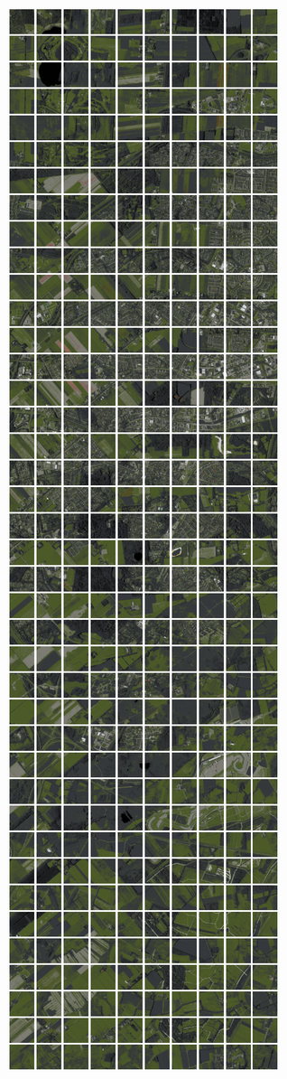 <html>
<div>
<img src="https://github.com/HakkaTjakka/NL_TILE_MAP/blob/main/18/645/-1061/r.6450.-10610.png" height="44" width="44">
<img src="https://github.com/HakkaTjakka/NL_TILE_MAP/blob/main/18/645/-1061/r.6451.-10610.png" height="44" width="44">
<img src="https://github.com/HakkaTjakka/NL_TILE_MAP/blob/main/18/645/-1061/r.6452.-10610.png" height="44" width="44">
<img src="https://github.com/HakkaTjakka/NL_TILE_MAP/blob/main/18/645/-1061/r.6453.-10610.png" height="44" width="44">
<img src="https://github.com/HakkaTjakka/NL_TILE_MAP/blob/main/18/645/-1061/r.6454.-10610.png" height="44" width="44">
<img src="https://github.com/HakkaTjakka/NL_TILE_MAP/blob/main/18/645/-1061/r.6455.-10610.png" height="44" width="44">
<img src="https://github.com/HakkaTjakka/NL_TILE_MAP/blob/main/18/645/-1061/r.6456.-10610.png" height="44" width="44">
<img src="https://github.com/HakkaTjakka/NL_TILE_MAP/blob/main/18/645/-1061/r.6457.-10610.png" height="44" width="44">
<img src="https://github.com/HakkaTjakka/NL_TILE_MAP/blob/main/18/645/-1061/r.6458.-10610.png" height="44" width="44">
<img src="https://github.com/HakkaTjakka/NL_TILE_MAP/blob/main/18/645/-1061/r.6459.-10610.png" height="44" width="44">
<img src="https://github.com/HakkaTjakka/NL_TILE_MAP/blob/main/18/646/-1061/r.6460.-10610.png" height="44" width="44">
<img src="https://github.com/HakkaTjakka/NL_TILE_MAP/blob/main/18/646/-1061/r.6461.-10610.png" height="44" width="44">
<img src="https://github.com/HakkaTjakka/NL_TILE_MAP/blob/main/18/646/-1061/r.6462.-10610.png" height="44" width="44">
<img src="https://github.com/HakkaTjakka/NL_TILE_MAP/blob/main/18/646/-1061/r.6463.-10610.png" height="44" width="44">
<img src="https://github.com/HakkaTjakka/NL_TILE_MAP/blob/main/18/646/-1061/r.6464.-10610.png" height="44" width="44">
<img src="https://github.com/HakkaTjakka/NL_TILE_MAP/blob/main/18/646/-1061/r.6465.-10610.png" height="44" width="44">
<img src="https://github.com/HakkaTjakka/NL_TILE_MAP/blob/main/18/646/-1061/r.6466.-10610.png" height="44" width="44">
<img src="https://github.com/HakkaTjakka/NL_TILE_MAP/blob/main/18/646/-1061/r.6467.-10610.png" height="44" width="44">
<img src="https://github.com/HakkaTjakka/NL_TILE_MAP/blob/main/18/646/-1061/r.6468.-10610.png" height="44" width="44">
<img src="https://github.com/HakkaTjakka/NL_TILE_MAP/blob/main/18/646/-1061/r.6469.-10610.png" height="44" width="44">
<br>
<img src="https://github.com/HakkaTjakka/NL_TILE_MAP/blob/main/18/645/-1061/r.6450.-10609.png" height="44" width="44">
<img src="https://github.com/HakkaTjakka/NL_TILE_MAP/blob/main/18/645/-1061/r.6451.-10609.png" height="44" width="44">
<img src="https://github.com/HakkaTjakka/NL_TILE_MAP/blob/main/18/645/-1061/r.6452.-10609.png" height="44" width="44">
<img src="https://github.com/HakkaTjakka/NL_TILE_MAP/blob/main/18/645/-1061/r.6453.-10609.png" height="44" width="44">
<img src="https://github.com/HakkaTjakka/NL_TILE_MAP/blob/main/18/645/-1061/r.6454.-10609.png" height="44" width="44">
<img src="https://github.com/HakkaTjakka/NL_TILE_MAP/blob/main/18/645/-1061/r.6455.-10609.png" height="44" width="44">
<img src="https://github.com/HakkaTjakka/NL_TILE_MAP/blob/main/18/645/-1061/r.6456.-10609.png" height="44" width="44">
<img src="https://github.com/HakkaTjakka/NL_TILE_MAP/blob/main/18/645/-1061/r.6457.-10609.png" height="44" width="44">
<img src="https://github.com/HakkaTjakka/NL_TILE_MAP/blob/main/18/645/-1061/r.6458.-10609.png" height="44" width="44">
<img src="https://github.com/HakkaTjakka/NL_TILE_MAP/blob/main/18/645/-1061/r.6459.-10609.png" height="44" width="44">
<img src="https://github.com/HakkaTjakka/NL_TILE_MAP/blob/main/18/646/-1061/r.6460.-10609.png" height="44" width="44">
<img src="https://github.com/HakkaTjakka/NL_TILE_MAP/blob/main/18/646/-1061/r.6461.-10609.png" height="44" width="44">
<img src="https://github.com/HakkaTjakka/NL_TILE_MAP/blob/main/18/646/-1061/r.6462.-10609.png" height="44" width="44">
<img src="https://github.com/HakkaTjakka/NL_TILE_MAP/blob/main/18/646/-1061/r.6463.-10609.png" height="44" width="44">
<img src="https://github.com/HakkaTjakka/NL_TILE_MAP/blob/main/18/646/-1061/r.6464.-10609.png" height="44" width="44">
<img src="https://github.com/HakkaTjakka/NL_TILE_MAP/blob/main/18/646/-1061/r.6465.-10609.png" height="44" width="44">
<img src="https://github.com/HakkaTjakka/NL_TILE_MAP/blob/main/18/646/-1061/r.6466.-10609.png" height="44" width="44">
<img src="https://github.com/HakkaTjakka/NL_TILE_MAP/blob/main/18/646/-1061/r.6467.-10609.png" height="44" width="44">
<img src="https://github.com/HakkaTjakka/NL_TILE_MAP/blob/main/18/646/-1061/r.6468.-10609.png" height="44" width="44">
<img src="https://github.com/HakkaTjakka/NL_TILE_MAP/blob/main/18/646/-1061/r.6469.-10609.png" height="44" width="44">
<br>
<img src="https://github.com/HakkaTjakka/NL_TILE_MAP/blob/main/18/645/-1061/r.6450.-10608.png" height="44" width="44">
<img src="https://github.com/HakkaTjakka/NL_TILE_MAP/blob/main/18/645/-1061/r.6451.-10608.png" height="44" width="44">
<img src="https://github.com/HakkaTjakka/NL_TILE_MAP/blob/main/18/645/-1061/r.6452.-10608.png" height="44" width="44">
<img src="https://github.com/HakkaTjakka/NL_TILE_MAP/blob/main/18/645/-1061/r.6453.-10608.png" height="44" width="44">
<img src="https://github.com/HakkaTjakka/NL_TILE_MAP/blob/main/18/645/-1061/r.6454.-10608.png" height="44" width="44">
<img src="https://github.com/HakkaTjakka/NL_TILE_MAP/blob/main/18/645/-1061/r.6455.-10608.png" height="44" width="44">
<img src="https://github.com/HakkaTjakka/NL_TILE_MAP/blob/main/18/645/-1061/r.6456.-10608.png" height="44" width="44">
<img src="https://github.com/HakkaTjakka/NL_TILE_MAP/blob/main/18/645/-1061/r.6457.-10608.png" height="44" width="44">
<img src="https://github.com/HakkaTjakka/NL_TILE_MAP/blob/main/18/645/-1061/r.6458.-10608.png" height="44" width="44">
<img src="https://github.com/HakkaTjakka/NL_TILE_MAP/blob/main/18/645/-1061/r.6459.-10608.png" height="44" width="44">
<img src="https://github.com/HakkaTjakka/NL_TILE_MAP/blob/main/18/646/-1061/r.6460.-10608.png" height="44" width="44">
<img src="https://github.com/HakkaTjakka/NL_TILE_MAP/blob/main/18/646/-1061/r.6461.-10608.png" height="44" width="44">
<img src="https://github.com/HakkaTjakka/NL_TILE_MAP/blob/main/18/646/-1061/r.6462.-10608.png" height="44" width="44">
<img src="https://github.com/HakkaTjakka/NL_TILE_MAP/blob/main/18/646/-1061/r.6463.-10608.png" height="44" width="44">
<img src="https://github.com/HakkaTjakka/NL_TILE_MAP/blob/main/18/646/-1061/r.6464.-10608.png" height="44" width="44">
<img src="https://github.com/HakkaTjakka/NL_TILE_MAP/blob/main/18/646/-1061/r.6465.-10608.png" height="44" width="44">
<img src="https://github.com/HakkaTjakka/NL_TILE_MAP/blob/main/18/646/-1061/r.6466.-10608.png" height="44" width="44">
<img src="https://github.com/HakkaTjakka/NL_TILE_MAP/blob/main/18/646/-1061/r.6467.-10608.png" height="44" width="44">
<img src="https://github.com/HakkaTjakka/NL_TILE_MAP/blob/main/18/646/-1061/r.6468.-10608.png" height="44" width="44">
<img src="https://github.com/HakkaTjakka/NL_TILE_MAP/blob/main/18/646/-1061/r.6469.-10608.png" height="44" width="44">
<br>
<img src="https://github.com/HakkaTjakka/NL_TILE_MAP/blob/main/18/645/-1061/r.6450.-10607.png" height="44" width="44">
<img src="https://github.com/HakkaTjakka/NL_TILE_MAP/blob/main/18/645/-1061/r.6451.-10607.png" height="44" width="44">
<img src="https://github.com/HakkaTjakka/NL_TILE_MAP/blob/main/18/645/-1061/r.6452.-10607.png" height="44" width="44">
<img src="https://github.com/HakkaTjakka/NL_TILE_MAP/blob/main/18/645/-1061/r.6453.-10607.png" height="44" width="44">
<img src="https://github.com/HakkaTjakka/NL_TILE_MAP/blob/main/18/645/-1061/r.6454.-10607.png" height="44" width="44">
<img src="https://github.com/HakkaTjakka/NL_TILE_MAP/blob/main/18/645/-1061/r.6455.-10607.png" height="44" width="44">
<img src="https://github.com/HakkaTjakka/NL_TILE_MAP/blob/main/18/645/-1061/r.6456.-10607.png" height="44" width="44">
<img src="https://github.com/HakkaTjakka/NL_TILE_MAP/blob/main/18/645/-1061/r.6457.-10607.png" height="44" width="44">
<img src="https://github.com/HakkaTjakka/NL_TILE_MAP/blob/main/18/645/-1061/r.6458.-10607.png" height="44" width="44">
<img src="https://github.com/HakkaTjakka/NL_TILE_MAP/blob/main/18/645/-1061/r.6459.-10607.png" height="44" width="44">
<img src="https://github.com/HakkaTjakka/NL_TILE_MAP/blob/main/18/646/-1061/r.6460.-10607.png" height="44" width="44">
<img src="https://github.com/HakkaTjakka/NL_TILE_MAP/blob/main/18/646/-1061/r.6461.-10607.png" height="44" width="44">
<img src="https://github.com/HakkaTjakka/NL_TILE_MAP/blob/main/18/646/-1061/r.6462.-10607.png" height="44" width="44">
<img src="https://github.com/HakkaTjakka/NL_TILE_MAP/blob/main/18/646/-1061/r.6463.-10607.png" height="44" width="44">
<img src="https://github.com/HakkaTjakka/NL_TILE_MAP/blob/main/18/646/-1061/r.6464.-10607.png" height="44" width="44">
<img src="https://github.com/HakkaTjakka/NL_TILE_MAP/blob/main/18/646/-1061/r.6465.-10607.png" height="44" width="44">
<img src="https://github.com/HakkaTjakka/NL_TILE_MAP/blob/main/18/646/-1061/r.6466.-10607.png" height="44" width="44">
<img src="https://github.com/HakkaTjakka/NL_TILE_MAP/blob/main/18/646/-1061/r.6467.-10607.png" height="44" width="44">
<img src="https://github.com/HakkaTjakka/NL_TILE_MAP/blob/main/18/646/-1061/r.6468.-10607.png" height="44" width="44">
<img src="https://github.com/HakkaTjakka/NL_TILE_MAP/blob/main/18/646/-1061/r.6469.-10607.png" height="44" width="44">
<br>
<img src="https://github.com/HakkaTjakka/NL_TILE_MAP/blob/main/18/645/-1061/r.6450.-10606.png" height="44" width="44">
<img src="https://github.com/HakkaTjakka/NL_TILE_MAP/blob/main/18/645/-1061/r.6451.-10606.png" height="44" width="44">
<img src="https://github.com/HakkaTjakka/NL_TILE_MAP/blob/main/18/645/-1061/r.6452.-10606.png" height="44" width="44">
<img src="https://github.com/HakkaTjakka/NL_TILE_MAP/blob/main/18/645/-1061/r.6453.-10606.png" height="44" width="44">
<img src="https://github.com/HakkaTjakka/NL_TILE_MAP/blob/main/18/645/-1061/r.6454.-10606.png" height="44" width="44">
<img src="https://github.com/HakkaTjakka/NL_TILE_MAP/blob/main/18/645/-1061/r.6455.-10606.png" height="44" width="44">
<img src="https://github.com/HakkaTjakka/NL_TILE_MAP/blob/main/18/645/-1061/r.6456.-10606.png" height="44" width="44">
<img src="https://github.com/HakkaTjakka/NL_TILE_MAP/blob/main/18/645/-1061/r.6457.-10606.png" height="44" width="44">
<img src="https://github.com/HakkaTjakka/NL_TILE_MAP/blob/main/18/645/-1061/r.6458.-10606.png" height="44" width="44">
<img src="https://github.com/HakkaTjakka/NL_TILE_MAP/blob/main/18/645/-1061/r.6459.-10606.png" height="44" width="44">
<img src="https://github.com/HakkaTjakka/NL_TILE_MAP/blob/main/18/646/-1061/r.6460.-10606.png" height="44" width="44">
<img src="https://github.com/HakkaTjakka/NL_TILE_MAP/blob/main/18/646/-1061/r.6461.-10606.png" height="44" width="44">
<img src="https://github.com/HakkaTjakka/NL_TILE_MAP/blob/main/18/646/-1061/r.6462.-10606.png" height="44" width="44">
<img src="https://github.com/HakkaTjakka/NL_TILE_MAP/blob/main/18/646/-1061/r.6463.-10606.png" height="44" width="44">
<img src="https://github.com/HakkaTjakka/NL_TILE_MAP/blob/main/18/646/-1061/r.6464.-10606.png" height="44" width="44">
<img src="https://github.com/HakkaTjakka/NL_TILE_MAP/blob/main/18/646/-1061/r.6465.-10606.png" height="44" width="44">
<img src="https://github.com/HakkaTjakka/NL_TILE_MAP/blob/main/18/646/-1061/r.6466.-10606.png" height="44" width="44">
<img src="https://github.com/HakkaTjakka/NL_TILE_MAP/blob/main/18/646/-1061/r.6467.-10606.png" height="44" width="44">
<img src="https://github.com/HakkaTjakka/NL_TILE_MAP/blob/main/18/646/-1061/r.6468.-10606.png" height="44" width="44">
<img src="https://github.com/HakkaTjakka/NL_TILE_MAP/blob/main/18/646/-1061/r.6469.-10606.png" height="44" width="44">
<br>
<img src="https://github.com/HakkaTjakka/NL_TILE_MAP/blob/main/18/645/-1061/r.6450.-10605.png" height="44" width="44">
<img src="https://github.com/HakkaTjakka/NL_TILE_MAP/blob/main/18/645/-1061/r.6451.-10605.png" height="44" width="44">
<img src="https://github.com/HakkaTjakka/NL_TILE_MAP/blob/main/18/645/-1061/r.6452.-10605.png" height="44" width="44">
<img src="https://github.com/HakkaTjakka/NL_TILE_MAP/blob/main/18/645/-1061/r.6453.-10605.png" height="44" width="44">
<img src="https://github.com/HakkaTjakka/NL_TILE_MAP/blob/main/18/645/-1061/r.6454.-10605.png" height="44" width="44">
<img src="https://github.com/HakkaTjakka/NL_TILE_MAP/blob/main/18/645/-1061/r.6455.-10605.png" height="44" width="44">
<img src="https://github.com/HakkaTjakka/NL_TILE_MAP/blob/main/18/645/-1061/r.6456.-10605.png" height="44" width="44">
<img src="https://github.com/HakkaTjakka/NL_TILE_MAP/blob/main/18/645/-1061/r.6457.-10605.png" height="44" width="44">
<img src="https://github.com/HakkaTjakka/NL_TILE_MAP/blob/main/18/645/-1061/r.6458.-10605.png" height="44" width="44">
<img src="https://github.com/HakkaTjakka/NL_TILE_MAP/blob/main/18/645/-1061/r.6459.-10605.png" height="44" width="44">
<img src="https://github.com/HakkaTjakka/NL_TILE_MAP/blob/main/18/646/-1061/r.6460.-10605.png" height="44" width="44">
<img src="https://github.com/HakkaTjakka/NL_TILE_MAP/blob/main/18/646/-1061/r.6461.-10605.png" height="44" width="44">
<img src="https://github.com/HakkaTjakka/NL_TILE_MAP/blob/main/18/646/-1061/r.6462.-10605.png" height="44" width="44">
<img src="https://github.com/HakkaTjakka/NL_TILE_MAP/blob/main/18/646/-1061/r.6463.-10605.png" height="44" width="44">
<img src="https://github.com/HakkaTjakka/NL_TILE_MAP/blob/main/18/646/-1061/r.6464.-10605.png" height="44" width="44">
<img src="https://github.com/HakkaTjakka/NL_TILE_MAP/blob/main/18/646/-1061/r.6465.-10605.png" height="44" width="44">
<img src="https://github.com/HakkaTjakka/NL_TILE_MAP/blob/main/18/646/-1061/r.6466.-10605.png" height="44" width="44">
<img src="https://github.com/HakkaTjakka/NL_TILE_MAP/blob/main/18/646/-1061/r.6467.-10605.png" height="44" width="44">
<img src="https://github.com/HakkaTjakka/NL_TILE_MAP/blob/main/18/646/-1061/r.6468.-10605.png" height="44" width="44">
<img src="https://github.com/HakkaTjakka/NL_TILE_MAP/blob/main/18/646/-1061/r.6469.-10605.png" height="44" width="44">
<br>
<img src="https://github.com/HakkaTjakka/NL_TILE_MAP/blob/main/18/645/-1061/r.6450.-10604.png" height="44" width="44">
<img src="https://github.com/HakkaTjakka/NL_TILE_MAP/blob/main/18/645/-1061/r.6451.-10604.png" height="44" width="44">
<img src="https://github.com/HakkaTjakka/NL_TILE_MAP/blob/main/18/645/-1061/r.6452.-10604.png" height="44" width="44">
<img src="https://github.com/HakkaTjakka/NL_TILE_MAP/blob/main/18/645/-1061/r.6453.-10604.png" height="44" width="44">
<img src="https://github.com/HakkaTjakka/NL_TILE_MAP/blob/main/18/645/-1061/r.6454.-10604.png" height="44" width="44">
<img src="https://github.com/HakkaTjakka/NL_TILE_MAP/blob/main/18/645/-1061/r.6455.-10604.png" height="44" width="44">
<img src="https://github.com/HakkaTjakka/NL_TILE_MAP/blob/main/18/645/-1061/r.6456.-10604.png" height="44" width="44">
<img src="https://github.com/HakkaTjakka/NL_TILE_MAP/blob/main/18/645/-1061/r.6457.-10604.png" height="44" width="44">
<img src="https://github.com/HakkaTjakka/NL_TILE_MAP/blob/main/18/645/-1061/r.6458.-10604.png" height="44" width="44">
<img src="https://github.com/HakkaTjakka/NL_TILE_MAP/blob/main/18/645/-1061/r.6459.-10604.png" height="44" width="44">
<img src="https://github.com/HakkaTjakka/NL_TILE_MAP/blob/main/18/646/-1061/r.6460.-10604.png" height="44" width="44">
<img src="https://github.com/HakkaTjakka/NL_TILE_MAP/blob/main/18/646/-1061/r.6461.-10604.png" height="44" width="44">
<img src="https://github.com/HakkaTjakka/NL_TILE_MAP/blob/main/18/646/-1061/r.6462.-10604.png" height="44" width="44">
<img src="https://github.com/HakkaTjakka/NL_TILE_MAP/blob/main/18/646/-1061/r.6463.-10604.png" height="44" width="44">
<img src="https://github.com/HakkaTjakka/NL_TILE_MAP/blob/main/18/646/-1061/r.6464.-10604.png" height="44" width="44">
<img src="https://github.com/HakkaTjakka/NL_TILE_MAP/blob/main/18/646/-1061/r.6465.-10604.png" height="44" width="44">
<img src="https://github.com/HakkaTjakka/NL_TILE_MAP/blob/main/18/646/-1061/r.6466.-10604.png" height="44" width="44">
<img src="https://github.com/HakkaTjakka/NL_TILE_MAP/blob/main/18/646/-1061/r.6467.-10604.png" height="44" width="44">
<img src="https://github.com/HakkaTjakka/NL_TILE_MAP/blob/main/18/646/-1061/r.6468.-10604.png" height="44" width="44">
<img src="https://github.com/HakkaTjakka/NL_TILE_MAP/blob/main/18/646/-1061/r.6469.-10604.png" height="44" width="44">
<br>
<img src="https://github.com/HakkaTjakka/NL_TILE_MAP/blob/main/18/645/-1061/r.6450.-10603.png" height="44" width="44">
<img src="https://github.com/HakkaTjakka/NL_TILE_MAP/blob/main/18/645/-1061/r.6451.-10603.png" height="44" width="44">
<img src="https://github.com/HakkaTjakka/NL_TILE_MAP/blob/main/18/645/-1061/r.6452.-10603.png" height="44" width="44">
<img src="https://github.com/HakkaTjakka/NL_TILE_MAP/blob/main/18/645/-1061/r.6453.-10603.png" height="44" width="44">
<img src="https://github.com/HakkaTjakka/NL_TILE_MAP/blob/main/18/645/-1061/r.6454.-10603.png" height="44" width="44">
<img src="https://github.com/HakkaTjakka/NL_TILE_MAP/blob/main/18/645/-1061/r.6455.-10603.png" height="44" width="44">
<img src="https://github.com/HakkaTjakka/NL_TILE_MAP/blob/main/18/645/-1061/r.6456.-10603.png" height="44" width="44">
<img src="https://github.com/HakkaTjakka/NL_TILE_MAP/blob/main/18/645/-1061/r.6457.-10603.png" height="44" width="44">
<img src="https://github.com/HakkaTjakka/NL_TILE_MAP/blob/main/18/645/-1061/r.6458.-10603.png" height="44" width="44">
<img src="https://github.com/HakkaTjakka/NL_TILE_MAP/blob/main/18/645/-1061/r.6459.-10603.png" height="44" width="44">
<img src="https://github.com/HakkaTjakka/NL_TILE_MAP/blob/main/18/646/-1061/r.6460.-10603.png" height="44" width="44">
<img src="https://github.com/HakkaTjakka/NL_TILE_MAP/blob/main/18/646/-1061/r.6461.-10603.png" height="44" width="44">
<img src="https://github.com/HakkaTjakka/NL_TILE_MAP/blob/main/18/646/-1061/r.6462.-10603.png" height="44" width="44">
<img src="https://github.com/HakkaTjakka/NL_TILE_MAP/blob/main/18/646/-1061/r.6463.-10603.png" height="44" width="44">
<img src="https://github.com/HakkaTjakka/NL_TILE_MAP/blob/main/18/646/-1061/r.6464.-10603.png" height="44" width="44">
<img src="https://github.com/HakkaTjakka/NL_TILE_MAP/blob/main/18/646/-1061/r.6465.-10603.png" height="44" width="44">
<img src="https://github.com/HakkaTjakka/NL_TILE_MAP/blob/main/18/646/-1061/r.6466.-10603.png" height="44" width="44">
<img src="https://github.com/HakkaTjakka/NL_TILE_MAP/blob/main/18/646/-1061/r.6467.-10603.png" height="44" width="44">
<img src="https://github.com/HakkaTjakka/NL_TILE_MAP/blob/main/18/646/-1061/r.6468.-10603.png" height="44" width="44">
<img src="https://github.com/HakkaTjakka/NL_TILE_MAP/blob/main/18/646/-1061/r.6469.-10603.png" height="44" width="44">
<br>
<img src="https://github.com/HakkaTjakka/NL_TILE_MAP/blob/main/18/645/-1061/r.6450.-10602.png" height="44" width="44">
<img src="https://github.com/HakkaTjakka/NL_TILE_MAP/blob/main/18/645/-1061/r.6451.-10602.png" height="44" width="44">
<img src="https://github.com/HakkaTjakka/NL_TILE_MAP/blob/main/18/645/-1061/r.6452.-10602.png" height="44" width="44">
<img src="https://github.com/HakkaTjakka/NL_TILE_MAP/blob/main/18/645/-1061/r.6453.-10602.png" height="44" width="44">
<img src="https://github.com/HakkaTjakka/NL_TILE_MAP/blob/main/18/645/-1061/r.6454.-10602.png" height="44" width="44">
<img src="https://github.com/HakkaTjakka/NL_TILE_MAP/blob/main/18/645/-1061/r.6455.-10602.png" height="44" width="44">
<img src="https://github.com/HakkaTjakka/NL_TILE_MAP/blob/main/18/645/-1061/r.6456.-10602.png" height="44" width="44">
<img src="https://github.com/HakkaTjakka/NL_TILE_MAP/blob/main/18/645/-1061/r.6457.-10602.png" height="44" width="44">
<img src="https://github.com/HakkaTjakka/NL_TILE_MAP/blob/main/18/645/-1061/r.6458.-10602.png" height="44" width="44">
<img src="https://github.com/HakkaTjakka/NL_TILE_MAP/blob/main/18/645/-1061/r.6459.-10602.png" height="44" width="44">
<img src="https://github.com/HakkaTjakka/NL_TILE_MAP/blob/main/18/646/-1061/r.6460.-10602.png" height="44" width="44">
<img src="https://github.com/HakkaTjakka/NL_TILE_MAP/blob/main/18/646/-1061/r.6461.-10602.png" height="44" width="44">
<img src="https://github.com/HakkaTjakka/NL_TILE_MAP/blob/main/18/646/-1061/r.6462.-10602.png" height="44" width="44">
<img src="https://github.com/HakkaTjakka/NL_TILE_MAP/blob/main/18/646/-1061/r.6463.-10602.png" height="44" width="44">
<img src="https://github.com/HakkaTjakka/NL_TILE_MAP/blob/main/18/646/-1061/r.6464.-10602.png" height="44" width="44">
<img src="https://github.com/HakkaTjakka/NL_TILE_MAP/blob/main/18/646/-1061/r.6465.-10602.png" height="44" width="44">
<img src="https://github.com/HakkaTjakka/NL_TILE_MAP/blob/main/18/646/-1061/r.6466.-10602.png" height="44" width="44">
<img src="https://github.com/HakkaTjakka/NL_TILE_MAP/blob/main/18/646/-1061/r.6467.-10602.png" height="44" width="44">
<img src="https://github.com/HakkaTjakka/NL_TILE_MAP/blob/main/18/646/-1061/r.6468.-10602.png" height="44" width="44">
<img src="https://github.com/HakkaTjakka/NL_TILE_MAP/blob/main/18/646/-1061/r.6469.-10602.png" height="44" width="44">
<br>
<img src="https://github.com/HakkaTjakka/NL_TILE_MAP/blob/main/18/645/-1061/r.6450.-10601.png" height="44" width="44">
<img src="https://github.com/HakkaTjakka/NL_TILE_MAP/blob/main/18/645/-1061/r.6451.-10601.png" height="44" width="44">
<img src="https://github.com/HakkaTjakka/NL_TILE_MAP/blob/main/18/645/-1061/r.6452.-10601.png" height="44" width="44">
<img src="https://github.com/HakkaTjakka/NL_TILE_MAP/blob/main/18/645/-1061/r.6453.-10601.png" height="44" width="44">
<img src="https://github.com/HakkaTjakka/NL_TILE_MAP/blob/main/18/645/-1061/r.6454.-10601.png" height="44" width="44">
<img src="https://github.com/HakkaTjakka/NL_TILE_MAP/blob/main/18/645/-1061/r.6455.-10601.png" height="44" width="44">
<img src="https://github.com/HakkaTjakka/NL_TILE_MAP/blob/main/18/645/-1061/r.6456.-10601.png" height="44" width="44">
<img src="https://github.com/HakkaTjakka/NL_TILE_MAP/blob/main/18/645/-1061/r.6457.-10601.png" height="44" width="44">
<img src="https://github.com/HakkaTjakka/NL_TILE_MAP/blob/main/18/645/-1061/r.6458.-10601.png" height="44" width="44">
<img src="https://github.com/HakkaTjakka/NL_TILE_MAP/blob/main/18/645/-1061/r.6459.-10601.png" height="44" width="44">
<img src="https://github.com/HakkaTjakka/NL_TILE_MAP/blob/main/18/646/-1061/r.6460.-10601.png" height="44" width="44">
<img src="https://github.com/HakkaTjakka/NL_TILE_MAP/blob/main/18/646/-1061/r.6461.-10601.png" height="44" width="44">
<img src="https://github.com/HakkaTjakka/NL_TILE_MAP/blob/main/18/646/-1061/r.6462.-10601.png" height="44" width="44">
<img src="https://github.com/HakkaTjakka/NL_TILE_MAP/blob/main/18/646/-1061/r.6463.-10601.png" height="44" width="44">
<img src="https://github.com/HakkaTjakka/NL_TILE_MAP/blob/main/18/646/-1061/r.6464.-10601.png" height="44" width="44">
<img src="https://github.com/HakkaTjakka/NL_TILE_MAP/blob/main/18/646/-1061/r.6465.-10601.png" height="44" width="44">
<img src="https://github.com/HakkaTjakka/NL_TILE_MAP/blob/main/18/646/-1061/r.6466.-10601.png" height="44" width="44">
<img src="https://github.com/HakkaTjakka/NL_TILE_MAP/blob/main/18/646/-1061/r.6467.-10601.png" height="44" width="44">
<img src="https://github.com/HakkaTjakka/NL_TILE_MAP/blob/main/18/646/-1061/r.6468.-10601.png" height="44" width="44">
<img src="https://github.com/HakkaTjakka/NL_TILE_MAP/blob/main/18/646/-1061/r.6469.-10601.png" height="44" width="44">
<br>
<img src="https://github.com/HakkaTjakka/NL_TILE_MAP/blob/main/18/645/-1060/r.6450.-10600.png" height="44" width="44">
<img src="https://github.com/HakkaTjakka/NL_TILE_MAP/blob/main/18/645/-1060/r.6451.-10600.png" height="44" width="44">
<img src="https://github.com/HakkaTjakka/NL_TILE_MAP/blob/main/18/645/-1060/r.6452.-10600.png" height="44" width="44">
<img src="https://github.com/HakkaTjakka/NL_TILE_MAP/blob/main/18/645/-1060/r.6453.-10600.png" height="44" width="44">
<img src="https://github.com/HakkaTjakka/NL_TILE_MAP/blob/main/18/645/-1060/r.6454.-10600.png" height="44" width="44">
<img src="https://github.com/HakkaTjakka/NL_TILE_MAP/blob/main/18/645/-1060/r.6455.-10600.png" height="44" width="44">
<img src="https://github.com/HakkaTjakka/NL_TILE_MAP/blob/main/18/645/-1060/r.6456.-10600.png" height="44" width="44">
<img src="https://github.com/HakkaTjakka/NL_TILE_MAP/blob/main/18/645/-1060/r.6457.-10600.png" height="44" width="44">
<img src="https://github.com/HakkaTjakka/NL_TILE_MAP/blob/main/18/645/-1060/r.6458.-10600.png" height="44" width="44">
<img src="https://github.com/HakkaTjakka/NL_TILE_MAP/blob/main/18/645/-1060/r.6459.-10600.png" height="44" width="44">
<img src="https://github.com/HakkaTjakka/NL_TILE_MAP/blob/main/18/646/-1060/r.6460.-10600.png" height="44" width="44">
<img src="https://github.com/HakkaTjakka/NL_TILE_MAP/blob/main/18/646/-1060/r.6461.-10600.png" height="44" width="44">
<img src="https://github.com/HakkaTjakka/NL_TILE_MAP/blob/main/18/646/-1060/r.6462.-10600.png" height="44" width="44">
<img src="https://github.com/HakkaTjakka/NL_TILE_MAP/blob/main/18/646/-1060/r.6463.-10600.png" height="44" width="44">
<img src="https://github.com/HakkaTjakka/NL_TILE_MAP/blob/main/18/646/-1060/r.6464.-10600.png" height="44" width="44">
<img src="https://github.com/HakkaTjakka/NL_TILE_MAP/blob/main/18/646/-1060/r.6465.-10600.png" height="44" width="44">
<img src="https://github.com/HakkaTjakka/NL_TILE_MAP/blob/main/18/646/-1060/r.6466.-10600.png" height="44" width="44">
<img src="https://github.com/HakkaTjakka/NL_TILE_MAP/blob/main/18/646/-1060/r.6467.-10600.png" height="44" width="44">
<img src="https://github.com/HakkaTjakka/NL_TILE_MAP/blob/main/18/646/-1060/r.6468.-10600.png" height="44" width="44">
<img src="https://github.com/HakkaTjakka/NL_TILE_MAP/blob/main/18/646/-1060/r.6469.-10600.png" height="44" width="44">
<br>
<img src="https://github.com/HakkaTjakka/NL_TILE_MAP/blob/main/18/645/-1060/r.6450.-10599.png" height="44" width="44">
<img src="https://github.com/HakkaTjakka/NL_TILE_MAP/blob/main/18/645/-1060/r.6451.-10599.png" height="44" width="44">
<img src="https://github.com/HakkaTjakka/NL_TILE_MAP/blob/main/18/645/-1060/r.6452.-10599.png" height="44" width="44">
<img src="https://github.com/HakkaTjakka/NL_TILE_MAP/blob/main/18/645/-1060/r.6453.-10599.png" height="44" width="44">
<img src="https://github.com/HakkaTjakka/NL_TILE_MAP/blob/main/18/645/-1060/r.6454.-10599.png" height="44" width="44">
<img src="https://github.com/HakkaTjakka/NL_TILE_MAP/blob/main/18/645/-1060/r.6455.-10599.png" height="44" width="44">
<img src="https://github.com/HakkaTjakka/NL_TILE_MAP/blob/main/18/645/-1060/r.6456.-10599.png" height="44" width="44">
<img src="https://github.com/HakkaTjakka/NL_TILE_MAP/blob/main/18/645/-1060/r.6457.-10599.png" height="44" width="44">
<img src="https://github.com/HakkaTjakka/NL_TILE_MAP/blob/main/18/645/-1060/r.6458.-10599.png" height="44" width="44">
<img src="https://github.com/HakkaTjakka/NL_TILE_MAP/blob/main/18/645/-1060/r.6459.-10599.png" height="44" width="44">
<img src="https://github.com/HakkaTjakka/NL_TILE_MAP/blob/main/18/646/-1060/r.6460.-10599.png" height="44" width="44">
<img src="https://github.com/HakkaTjakka/NL_TILE_MAP/blob/main/18/646/-1060/r.6461.-10599.png" height="44" width="44">
<img src="https://github.com/HakkaTjakka/NL_TILE_MAP/blob/main/18/646/-1060/r.6462.-10599.png" height="44" width="44">
<img src="https://github.com/HakkaTjakka/NL_TILE_MAP/blob/main/18/646/-1060/r.6463.-10599.png" height="44" width="44">
<img src="https://github.com/HakkaTjakka/NL_TILE_MAP/blob/main/18/646/-1060/r.6464.-10599.png" height="44" width="44">
<img src="https://github.com/HakkaTjakka/NL_TILE_MAP/blob/main/18/646/-1060/r.6465.-10599.png" height="44" width="44">
<img src="https://github.com/HakkaTjakka/NL_TILE_MAP/blob/main/18/646/-1060/r.6466.-10599.png" height="44" width="44">
<img src="https://github.com/HakkaTjakka/NL_TILE_MAP/blob/main/18/646/-1060/r.6467.-10599.png" height="44" width="44">
<img src="https://github.com/HakkaTjakka/NL_TILE_MAP/blob/main/18/646/-1060/r.6468.-10599.png" height="44" width="44">
<img src="https://github.com/HakkaTjakka/NL_TILE_MAP/blob/main/18/646/-1060/r.6469.-10599.png" height="44" width="44">
<br>
<img src="https://github.com/HakkaTjakka/NL_TILE_MAP/blob/main/18/645/-1060/r.6450.-10598.png" height="44" width="44">
<img src="https://github.com/HakkaTjakka/NL_TILE_MAP/blob/main/18/645/-1060/r.6451.-10598.png" height="44" width="44">
<img src="https://github.com/HakkaTjakka/NL_TILE_MAP/blob/main/18/645/-1060/r.6452.-10598.png" height="44" width="44">
<img src="https://github.com/HakkaTjakka/NL_TILE_MAP/blob/main/18/645/-1060/r.6453.-10598.png" height="44" width="44">
<img src="https://github.com/HakkaTjakka/NL_TILE_MAP/blob/main/18/645/-1060/r.6454.-10598.png" height="44" width="44">
<img src="https://github.com/HakkaTjakka/NL_TILE_MAP/blob/main/18/645/-1060/r.6455.-10598.png" height="44" width="44">
<img src="https://github.com/HakkaTjakka/NL_TILE_MAP/blob/main/18/645/-1060/r.6456.-10598.png" height="44" width="44">
<img src="https://github.com/HakkaTjakka/NL_TILE_MAP/blob/main/18/645/-1060/r.6457.-10598.png" height="44" width="44">
<img src="https://github.com/HakkaTjakka/NL_TILE_MAP/blob/main/18/645/-1060/r.6458.-10598.png" height="44" width="44">
<img src="https://github.com/HakkaTjakka/NL_TILE_MAP/blob/main/18/645/-1060/r.6459.-10598.png" height="44" width="44">
<img src="https://github.com/HakkaTjakka/NL_TILE_MAP/blob/main/18/646/-1060/r.6460.-10598.png" height="44" width="44">
<img src="https://github.com/HakkaTjakka/NL_TILE_MAP/blob/main/18/646/-1060/r.6461.-10598.png" height="44" width="44">
<img src="https://github.com/HakkaTjakka/NL_TILE_MAP/blob/main/18/646/-1060/r.6462.-10598.png" height="44" width="44">
<img src="https://github.com/HakkaTjakka/NL_TILE_MAP/blob/main/18/646/-1060/r.6463.-10598.png" height="44" width="44">
<img src="https://github.com/HakkaTjakka/NL_TILE_MAP/blob/main/18/646/-1060/r.6464.-10598.png" height="44" width="44">
<img src="https://github.com/HakkaTjakka/NL_TILE_MAP/blob/main/18/646/-1060/r.6465.-10598.png" height="44" width="44">
<img src="https://github.com/HakkaTjakka/NL_TILE_MAP/blob/main/18/646/-1060/r.6466.-10598.png" height="44" width="44">
<img src="https://github.com/HakkaTjakka/NL_TILE_MAP/blob/main/18/646/-1060/r.6467.-10598.png" height="44" width="44">
<img src="https://github.com/HakkaTjakka/NL_TILE_MAP/blob/main/18/646/-1060/r.6468.-10598.png" height="44" width="44">
<img src="https://github.com/HakkaTjakka/NL_TILE_MAP/blob/main/18/646/-1060/r.6469.-10598.png" height="44" width="44">
<br>
<img src="https://github.com/HakkaTjakka/NL_TILE_MAP/blob/main/18/645/-1060/r.6450.-10597.png" height="44" width="44">
<img src="https://github.com/HakkaTjakka/NL_TILE_MAP/blob/main/18/645/-1060/r.6451.-10597.png" height="44" width="44">
<img src="https://github.com/HakkaTjakka/NL_TILE_MAP/blob/main/18/645/-1060/r.6452.-10597.png" height="44" width="44">
<img src="https://github.com/HakkaTjakka/NL_TILE_MAP/blob/main/18/645/-1060/r.6453.-10597.png" height="44" width="44">
<img src="https://github.com/HakkaTjakka/NL_TILE_MAP/blob/main/18/645/-1060/r.6454.-10597.png" height="44" width="44">
<img src="https://github.com/HakkaTjakka/NL_TILE_MAP/blob/main/18/645/-1060/r.6455.-10597.png" height="44" width="44">
<img src="https://github.com/HakkaTjakka/NL_TILE_MAP/blob/main/18/645/-1060/r.6456.-10597.png" height="44" width="44">
<img src="https://github.com/HakkaTjakka/NL_TILE_MAP/blob/main/18/645/-1060/r.6457.-10597.png" height="44" width="44">
<img src="https://github.com/HakkaTjakka/NL_TILE_MAP/blob/main/18/645/-1060/r.6458.-10597.png" height="44" width="44">
<img src="https://github.com/HakkaTjakka/NL_TILE_MAP/blob/main/18/645/-1060/r.6459.-10597.png" height="44" width="44">
<img src="https://github.com/HakkaTjakka/NL_TILE_MAP/blob/main/18/646/-1060/r.6460.-10597.png" height="44" width="44">
<img src="https://github.com/HakkaTjakka/NL_TILE_MAP/blob/main/18/646/-1060/r.6461.-10597.png" height="44" width="44">
<img src="https://github.com/HakkaTjakka/NL_TILE_MAP/blob/main/18/646/-1060/r.6462.-10597.png" height="44" width="44">
<img src="https://github.com/HakkaTjakka/NL_TILE_MAP/blob/main/18/646/-1060/r.6463.-10597.png" height="44" width="44">
<img src="https://github.com/HakkaTjakka/NL_TILE_MAP/blob/main/18/646/-1060/r.6464.-10597.png" height="44" width="44">
<img src="https://github.com/HakkaTjakka/NL_TILE_MAP/blob/main/18/646/-1060/r.6465.-10597.png" height="44" width="44">
<img src="https://github.com/HakkaTjakka/NL_TILE_MAP/blob/main/18/646/-1060/r.6466.-10597.png" height="44" width="44">
<img src="https://github.com/HakkaTjakka/NL_TILE_MAP/blob/main/18/646/-1060/r.6467.-10597.png" height="44" width="44">
<img src="https://github.com/HakkaTjakka/NL_TILE_MAP/blob/main/18/646/-1060/r.6468.-10597.png" height="44" width="44">
<img src="https://github.com/HakkaTjakka/NL_TILE_MAP/blob/main/18/646/-1060/r.6469.-10597.png" height="44" width="44">
<br>
<img src="https://github.com/HakkaTjakka/NL_TILE_MAP/blob/main/18/645/-1060/r.6450.-10596.png" height="44" width="44">
<img src="https://github.com/HakkaTjakka/NL_TILE_MAP/blob/main/18/645/-1060/r.6451.-10596.png" height="44" width="44">
<img src="https://github.com/HakkaTjakka/NL_TILE_MAP/blob/main/18/645/-1060/r.6452.-10596.png" height="44" width="44">
<img src="https://github.com/HakkaTjakka/NL_TILE_MAP/blob/main/18/645/-1060/r.6453.-10596.png" height="44" width="44">
<img src="https://github.com/HakkaTjakka/NL_TILE_MAP/blob/main/18/645/-1060/r.6454.-10596.png" height="44" width="44">
<img src="https://github.com/HakkaTjakka/NL_TILE_MAP/blob/main/18/645/-1060/r.6455.-10596.png" height="44" width="44">
<img src="https://github.com/HakkaTjakka/NL_TILE_MAP/blob/main/18/645/-1060/r.6456.-10596.png" height="44" width="44">
<img src="https://github.com/HakkaTjakka/NL_TILE_MAP/blob/main/18/645/-1060/r.6457.-10596.png" height="44" width="44">
<img src="https://github.com/HakkaTjakka/NL_TILE_MAP/blob/main/18/645/-1060/r.6458.-10596.png" height="44" width="44">
<img src="https://github.com/HakkaTjakka/NL_TILE_MAP/blob/main/18/645/-1060/r.6459.-10596.png" height="44" width="44">
<img src="https://github.com/HakkaTjakka/NL_TILE_MAP/blob/main/18/646/-1060/r.6460.-10596.png" height="44" width="44">
<img src="https://github.com/HakkaTjakka/NL_TILE_MAP/blob/main/18/646/-1060/r.6461.-10596.png" height="44" width="44">
<img src="https://github.com/HakkaTjakka/NL_TILE_MAP/blob/main/18/646/-1060/r.6462.-10596.png" height="44" width="44">
<img src="https://github.com/HakkaTjakka/NL_TILE_MAP/blob/main/18/646/-1060/r.6463.-10596.png" height="44" width="44">
<img src="https://github.com/HakkaTjakka/NL_TILE_MAP/blob/main/18/646/-1060/r.6464.-10596.png" height="44" width="44">
<img src="https://github.com/HakkaTjakka/NL_TILE_MAP/blob/main/18/646/-1060/r.6465.-10596.png" height="44" width="44">
<img src="https://github.com/HakkaTjakka/NL_TILE_MAP/blob/main/18/646/-1060/r.6466.-10596.png" height="44" width="44">
<img src="https://github.com/HakkaTjakka/NL_TILE_MAP/blob/main/18/646/-1060/r.6467.-10596.png" height="44" width="44">
<img src="https://github.com/HakkaTjakka/NL_TILE_MAP/blob/main/18/646/-1060/r.6468.-10596.png" height="44" width="44">
<img src="https://github.com/HakkaTjakka/NL_TILE_MAP/blob/main/18/646/-1060/r.6469.-10596.png" height="44" width="44">
<br>
<img src="https://github.com/HakkaTjakka/NL_TILE_MAP/blob/main/18/645/-1060/r.6450.-10595.png" height="44" width="44">
<img src="https://github.com/HakkaTjakka/NL_TILE_MAP/blob/main/18/645/-1060/r.6451.-10595.png" height="44" width="44">
<img src="https://github.com/HakkaTjakka/NL_TILE_MAP/blob/main/18/645/-1060/r.6452.-10595.png" height="44" width="44">
<img src="https://github.com/HakkaTjakka/NL_TILE_MAP/blob/main/18/645/-1060/r.6453.-10595.png" height="44" width="44">
<img src="https://github.com/HakkaTjakka/NL_TILE_MAP/blob/main/18/645/-1060/r.6454.-10595.png" height="44" width="44">
<img src="https://github.com/HakkaTjakka/NL_TILE_MAP/blob/main/18/645/-1060/r.6455.-10595.png" height="44" width="44">
<img src="https://github.com/HakkaTjakka/NL_TILE_MAP/blob/main/18/645/-1060/r.6456.-10595.png" height="44" width="44">
<img src="https://github.com/HakkaTjakka/NL_TILE_MAP/blob/main/18/645/-1060/r.6457.-10595.png" height="44" width="44">
<img src="https://github.com/HakkaTjakka/NL_TILE_MAP/blob/main/18/645/-1060/r.6458.-10595.png" height="44" width="44">
<img src="https://github.com/HakkaTjakka/NL_TILE_MAP/blob/main/18/645/-1060/r.6459.-10595.png" height="44" width="44">
<img src="https://github.com/HakkaTjakka/NL_TILE_MAP/blob/main/18/646/-1060/r.6460.-10595.png" height="44" width="44">
<img src="https://github.com/HakkaTjakka/NL_TILE_MAP/blob/main/18/646/-1060/r.6461.-10595.png" height="44" width="44">
<img src="https://github.com/HakkaTjakka/NL_TILE_MAP/blob/main/18/646/-1060/r.6462.-10595.png" height="44" width="44">
<img src="https://github.com/HakkaTjakka/NL_TILE_MAP/blob/main/18/646/-1060/r.6463.-10595.png" height="44" width="44">
<img src="https://github.com/HakkaTjakka/NL_TILE_MAP/blob/main/18/646/-1060/r.6464.-10595.png" height="44" width="44">
<img src="https://github.com/HakkaTjakka/NL_TILE_MAP/blob/main/18/646/-1060/r.6465.-10595.png" height="44" width="44">
<img src="https://github.com/HakkaTjakka/NL_TILE_MAP/blob/main/18/646/-1060/r.6466.-10595.png" height="44" width="44">
<img src="https://github.com/HakkaTjakka/NL_TILE_MAP/blob/main/18/646/-1060/r.6467.-10595.png" height="44" width="44">
<img src="https://github.com/HakkaTjakka/NL_TILE_MAP/blob/main/18/646/-1060/r.6468.-10595.png" height="44" width="44">
<img src="https://github.com/HakkaTjakka/NL_TILE_MAP/blob/main/18/646/-1060/r.6469.-10595.png" height="44" width="44">
<br>
<img src="https://github.com/HakkaTjakka/NL_TILE_MAP/blob/main/18/645/-1060/r.6450.-10594.png" height="44" width="44">
<img src="https://github.com/HakkaTjakka/NL_TILE_MAP/blob/main/18/645/-1060/r.6451.-10594.png" height="44" width="44">
<img src="https://github.com/HakkaTjakka/NL_TILE_MAP/blob/main/18/645/-1060/r.6452.-10594.png" height="44" width="44">
<img src="https://github.com/HakkaTjakka/NL_TILE_MAP/blob/main/18/645/-1060/r.6453.-10594.png" height="44" width="44">
<img src="https://github.com/HakkaTjakka/NL_TILE_MAP/blob/main/18/645/-1060/r.6454.-10594.png" height="44" width="44">
<img src="https://github.com/HakkaTjakka/NL_TILE_MAP/blob/main/18/645/-1060/r.6455.-10594.png" height="44" width="44">
<img src="https://github.com/HakkaTjakka/NL_TILE_MAP/blob/main/18/645/-1060/r.6456.-10594.png" height="44" width="44">
<img src="https://github.com/HakkaTjakka/NL_TILE_MAP/blob/main/18/645/-1060/r.6457.-10594.png" height="44" width="44">
<img src="https://github.com/HakkaTjakka/NL_TILE_MAP/blob/main/18/645/-1060/r.6458.-10594.png" height="44" width="44">
<img src="https://github.com/HakkaTjakka/NL_TILE_MAP/blob/main/18/645/-1060/r.6459.-10594.png" height="44" width="44">
<img src="https://github.com/HakkaTjakka/NL_TILE_MAP/blob/main/18/646/-1060/r.6460.-10594.png" height="44" width="44">
<img src="https://github.com/HakkaTjakka/NL_TILE_MAP/blob/main/18/646/-1060/r.6461.-10594.png" height="44" width="44">
<img src="https://github.com/HakkaTjakka/NL_TILE_MAP/blob/main/18/646/-1060/r.6462.-10594.png" height="44" width="44">
<img src="https://github.com/HakkaTjakka/NL_TILE_MAP/blob/main/18/646/-1060/r.6463.-10594.png" height="44" width="44">
<img src="https://github.com/HakkaTjakka/NL_TILE_MAP/blob/main/18/646/-1060/r.6464.-10594.png" height="44" width="44">
<img src="https://github.com/HakkaTjakka/NL_TILE_MAP/blob/main/18/646/-1060/r.6465.-10594.png" height="44" width="44">
<img src="https://github.com/HakkaTjakka/NL_TILE_MAP/blob/main/18/646/-1060/r.6466.-10594.png" height="44" width="44">
<img src="https://github.com/HakkaTjakka/NL_TILE_MAP/blob/main/18/646/-1060/r.6467.-10594.png" height="44" width="44">
<img src="https://github.com/HakkaTjakka/NL_TILE_MAP/blob/main/18/646/-1060/r.6468.-10594.png" height="44" width="44">
<img src="https://github.com/HakkaTjakka/NL_TILE_MAP/blob/main/18/646/-1060/r.6469.-10594.png" height="44" width="44">
<br>
<img src="https://github.com/HakkaTjakka/NL_TILE_MAP/blob/main/18/645/-1060/r.6450.-10593.png" height="44" width="44">
<img src="https://github.com/HakkaTjakka/NL_TILE_MAP/blob/main/18/645/-1060/r.6451.-10593.png" height="44" width="44">
<img src="https://github.com/HakkaTjakka/NL_TILE_MAP/blob/main/18/645/-1060/r.6452.-10593.png" height="44" width="44">
<img src="https://github.com/HakkaTjakka/NL_TILE_MAP/blob/main/18/645/-1060/r.6453.-10593.png" height="44" width="44">
<img src="https://github.com/HakkaTjakka/NL_TILE_MAP/blob/main/18/645/-1060/r.6454.-10593.png" height="44" width="44">
<img src="https://github.com/HakkaTjakka/NL_TILE_MAP/blob/main/18/645/-1060/r.6455.-10593.png" height="44" width="44">
<img src="https://github.com/HakkaTjakka/NL_TILE_MAP/blob/main/18/645/-1060/r.6456.-10593.png" height="44" width="44">
<img src="https://github.com/HakkaTjakka/NL_TILE_MAP/blob/main/18/645/-1060/r.6457.-10593.png" height="44" width="44">
<img src="https://github.com/HakkaTjakka/NL_TILE_MAP/blob/main/18/645/-1060/r.6458.-10593.png" height="44" width="44">
<img src="https://github.com/HakkaTjakka/NL_TILE_MAP/blob/main/18/645/-1060/r.6459.-10593.png" height="44" width="44">
<img src="https://github.com/HakkaTjakka/NL_TILE_MAP/blob/main/18/646/-1060/r.6460.-10593.png" height="44" width="44">
<img src="https://github.com/HakkaTjakka/NL_TILE_MAP/blob/main/18/646/-1060/r.6461.-10593.png" height="44" width="44">
<img src="https://github.com/HakkaTjakka/NL_TILE_MAP/blob/main/18/646/-1060/r.6462.-10593.png" height="44" width="44">
<img src="https://github.com/HakkaTjakka/NL_TILE_MAP/blob/main/18/646/-1060/r.6463.-10593.png" height="44" width="44">
<img src="https://github.com/HakkaTjakka/NL_TILE_MAP/blob/main/18/646/-1060/r.6464.-10593.png" height="44" width="44">
<img src="https://github.com/HakkaTjakka/NL_TILE_MAP/blob/main/18/646/-1060/r.6465.-10593.png" height="44" width="44">
<img src="https://github.com/HakkaTjakka/NL_TILE_MAP/blob/main/18/646/-1060/r.6466.-10593.png" height="44" width="44">
<img src="https://github.com/HakkaTjakka/NL_TILE_MAP/blob/main/18/646/-1060/r.6467.-10593.png" height="44" width="44">
<img src="https://github.com/HakkaTjakka/NL_TILE_MAP/blob/main/18/646/-1060/r.6468.-10593.png" height="44" width="44">
<img src="https://github.com/HakkaTjakka/NL_TILE_MAP/blob/main/18/646/-1060/r.6469.-10593.png" height="44" width="44">
<br>
<img src="https://github.com/HakkaTjakka/NL_TILE_MAP/blob/main/18/645/-1060/r.6450.-10592.png" height="44" width="44">
<img src="https://github.com/HakkaTjakka/NL_TILE_MAP/blob/main/18/645/-1060/r.6451.-10592.png" height="44" width="44">
<img src="https://github.com/HakkaTjakka/NL_TILE_MAP/blob/main/18/645/-1060/r.6452.-10592.png" height="44" width="44">
<img src="https://github.com/HakkaTjakka/NL_TILE_MAP/blob/main/18/645/-1060/r.6453.-10592.png" height="44" width="44">
<img src="https://github.com/HakkaTjakka/NL_TILE_MAP/blob/main/18/645/-1060/r.6454.-10592.png" height="44" width="44">
<img src="https://github.com/HakkaTjakka/NL_TILE_MAP/blob/main/18/645/-1060/r.6455.-10592.png" height="44" width="44">
<img src="https://github.com/HakkaTjakka/NL_TILE_MAP/blob/main/18/645/-1060/r.6456.-10592.png" height="44" width="44">
<img src="https://github.com/HakkaTjakka/NL_TILE_MAP/blob/main/18/645/-1060/r.6457.-10592.png" height="44" width="44">
<img src="https://github.com/HakkaTjakka/NL_TILE_MAP/blob/main/18/645/-1060/r.6458.-10592.png" height="44" width="44">
<img src="https://github.com/HakkaTjakka/NL_TILE_MAP/blob/main/18/645/-1060/r.6459.-10592.png" height="44" width="44">
<img src="https://github.com/HakkaTjakka/NL_TILE_MAP/blob/main/18/646/-1060/r.6460.-10592.png" height="44" width="44">
<img src="https://github.com/HakkaTjakka/NL_TILE_MAP/blob/main/18/646/-1060/r.6461.-10592.png" height="44" width="44">
<img src="https://github.com/HakkaTjakka/NL_TILE_MAP/blob/main/18/646/-1060/r.6462.-10592.png" height="44" width="44">
<img src="https://github.com/HakkaTjakka/NL_TILE_MAP/blob/main/18/646/-1060/r.6463.-10592.png" height="44" width="44">
<img src="https://github.com/HakkaTjakka/NL_TILE_MAP/blob/main/18/646/-1060/r.6464.-10592.png" height="44" width="44">
<img src="https://github.com/HakkaTjakka/NL_TILE_MAP/blob/main/18/646/-1060/r.6465.-10592.png" height="44" width="44">
<img src="https://github.com/HakkaTjakka/NL_TILE_MAP/blob/main/18/646/-1060/r.6466.-10592.png" height="44" width="44">
<img src="https://github.com/HakkaTjakka/NL_TILE_MAP/blob/main/18/646/-1060/r.6467.-10592.png" height="44" width="44">
<img src="https://github.com/HakkaTjakka/NL_TILE_MAP/blob/main/18/646/-1060/r.6468.-10592.png" height="44" width="44">
<img src="https://github.com/HakkaTjakka/NL_TILE_MAP/blob/main/18/646/-1060/r.6469.-10592.png" height="44" width="44">
<br>
<img src="https://github.com/HakkaTjakka/NL_TILE_MAP/blob/main/18/645/-1060/r.6450.-10591.png" height="44" width="44">
<img src="https://github.com/HakkaTjakka/NL_TILE_MAP/blob/main/18/645/-1060/r.6451.-10591.png" height="44" width="44">
<img src="https://github.com/HakkaTjakka/NL_TILE_MAP/blob/main/18/645/-1060/r.6452.-10591.png" height="44" width="44">
<img src="https://github.com/HakkaTjakka/NL_TILE_MAP/blob/main/18/645/-1060/r.6453.-10591.png" height="44" width="44">
<img src="https://github.com/HakkaTjakka/NL_TILE_MAP/blob/main/18/645/-1060/r.6454.-10591.png" height="44" width="44">
<img src="https://github.com/HakkaTjakka/NL_TILE_MAP/blob/main/18/645/-1060/r.6455.-10591.png" height="44" width="44">
<img src="https://github.com/HakkaTjakka/NL_TILE_MAP/blob/main/18/645/-1060/r.6456.-10591.png" height="44" width="44">
<img src="https://github.com/HakkaTjakka/NL_TILE_MAP/blob/main/18/645/-1060/r.6457.-10591.png" height="44" width="44">
<img src="https://github.com/HakkaTjakka/NL_TILE_MAP/blob/main/18/645/-1060/r.6458.-10591.png" height="44" width="44">
<img src="https://github.com/HakkaTjakka/NL_TILE_MAP/blob/main/18/645/-1060/r.6459.-10591.png" height="44" width="44">
<img src="https://github.com/HakkaTjakka/NL_TILE_MAP/blob/main/18/646/-1060/r.6460.-10591.png" height="44" width="44">
<img src="https://github.com/HakkaTjakka/NL_TILE_MAP/blob/main/18/646/-1060/r.6461.-10591.png" height="44" width="44">
<img src="https://github.com/HakkaTjakka/NL_TILE_MAP/blob/main/18/646/-1060/r.6462.-10591.png" height="44" width="44">
<img src="https://github.com/HakkaTjakka/NL_TILE_MAP/blob/main/18/646/-1060/r.6463.-10591.png" height="44" width="44">
<img src="https://github.com/HakkaTjakka/NL_TILE_MAP/blob/main/18/646/-1060/r.6464.-10591.png" height="44" width="44">
<img src="https://github.com/HakkaTjakka/NL_TILE_MAP/blob/main/18/646/-1060/r.6465.-10591.png" height="44" width="44">
<img src="https://github.com/HakkaTjakka/NL_TILE_MAP/blob/main/18/646/-1060/r.6466.-10591.png" height="44" width="44">
<img src="https://github.com/HakkaTjakka/NL_TILE_MAP/blob/main/18/646/-1060/r.6467.-10591.png" height="44" width="44">
<img src="https://github.com/HakkaTjakka/NL_TILE_MAP/blob/main/18/646/-1060/r.6468.-10591.png" height="44" width="44">
<img src="https://github.com/HakkaTjakka/NL_TILE_MAP/blob/main/18/646/-1060/r.6469.-10591.png" height="44" width="44">
<br>
</div>
</html>
